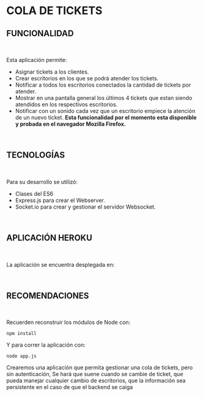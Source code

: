 # COLA DE TICKETS

## **FUNCIONALIDAD**

<br>

Esta aplicación permite:

- Asignar tickets a los clientes.
- Crear escritorios en los que se podrá atender los tickets.
- Notificar a todos los escritorios conectados la cantidad de tickets por atender.
- Mostrar en una pantalla general los últimos 4 tickets que estan siendo atendidos en los respectivos escritorios.
- Notificar con un sonido cada vez que un escritorio empiece la atención de un nuevo ticket. **Esta funcionalidad por el momento esta disponible y probada en el navegador Mozilla Firefox.**

<br>

## **TECNOLOGÍAS**

<br>

Para su desarrollo se utilizó:

- Clases del ES6
- Express.js para crear el Webserver.
- Socket.io para crear y gestionar el servidor Websocket.


<br>

## **APLICACIÓN HEROKU**

<br>

La aplicación se encuentra desplegada en: 

<br>

## **RECOMENDACIONES**

<br>

Recuerden reconstruir los módulos de Node con:
```
npm install 
```
Y para correr la aplicación con:
```
node app.js
```


Crearemos una aplicación que permita gestionar una cola de tickets, pero sin autenticación, Se hará que suene cuando se cambie de ticket, que pueda manejar cualquier cambio de escritorios, que la información sea persistente en el caso de que el backend se caiga